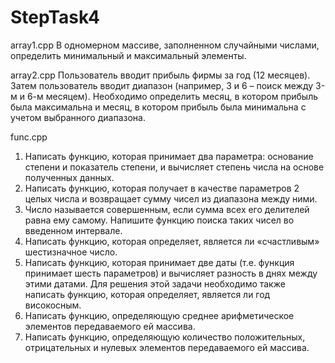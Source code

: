 # StepTask4

array1.cpp
В одномерном массиве, заполненном случайными числами, определить минимальный и максимальный элементы.

array2.cpp
Пользователь вводит прибыль фирмы за год (12 месяцев).
Затем пользователь вводит диапазон (например, 3 и 6 – поиск между 3-м и 6-м месяцем).
Необходимо определить месяц, в котором прибыль была максимальна и месяц, в котором прибыль была минимальна с учетом выбранного диапазона.

func.cpp
1. Написать функцию, которая принимает два параметра: основание степени и показатель степени, и вычисляет степень числа на основе полученных данных.
2. Написать функцию, которая получает в качестве параметров 2 целых числа и возвращает сумму чисел из диапазона между ними.
3. Число называется совершенным, если сумма всех его делителей равна ему самому. Напишите функцию поиска таких чисел во введенном интервале.
5. Написать функцию, которая определяет, является ли «счастливым» шестизначное число.
6. Написать функцию, которая принимает две даты (т.е. функция принимает шесть параметров) и вычисляет разность в днях между этими датами. Для решения этой задачи       необходимо также написать функцию, которая определяет, является ли год високосным.
7. Написать функцию, определяющую среднее арифметическое элементов передаваемого ей массива.
8. Написать функцию, определяющую количество положительных, отрицательных и нулевых элементов передаваемого ей массива.
